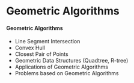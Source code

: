 # Geometric Algorithms

#### Geometric Algorithms

* Line Segment Intersection
* Convex Hull
* Closest Pair of Points
* Geometric Data Structures (Quadtree, R-tree)
* Applications of Geometric Algorithms
* Problems based on Geometric Algorithms

